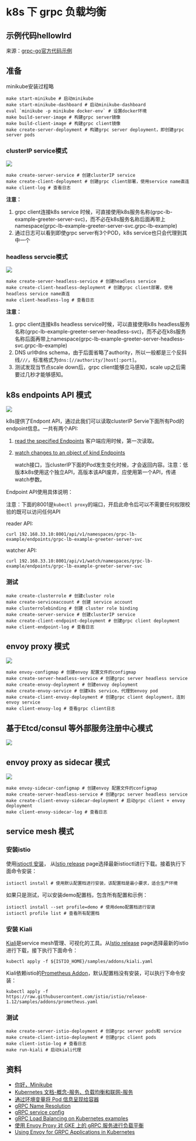 # k8s 下 grpc 负载均衡

## 示例代码hellowlrd

来源：[grpc-go官方代码示例](https://github.com/grpc/grpc-go/tree/master/examples/helloworld)

## 准备

minikube安装过程略

```
make start-minikube # 启动minikube
make start-minikube-dashboard # 启动minikube-dashboard
eval `minikube -p minikube docker-env` # 设置docker环境
make build-server-image # 构建grpc server镜像
make build-client-image # 构建grpc client镜像
make create-server-deployment # 构建grpc server deployment，即创建grpc server pods
```

### clusterIP service模式

![](https://static.cyub.vip/images/202111/passthrough-service.png)

```
make create-server-service # 创建clusterIP service
make create-client-deployment # 创建grpc client部署，使用service name直连
make client-log # 查看日志
```

**注意：**
1. grpc client连接k8s service 时候，可直接使用k8s服务名称(grpc-lb-example-greeter-server-svc)，而不必在k8s服务名称后面再带上namespace(grpc-lb-example-greeter-server-svc.grpc-lb-example)
2. 通过日志可以看到即使grpc server有3个POD，k8s service也只会代理到其中一个

### headless servcie模式

![](https://static.cyub.vip/images/202111/k8s-headless-service.png)

```
make create-server-headless-service # 创建headless service
make create-client-headless-deployment # 创建grpc client部署，使用headless service name直连
make client-headless-log # 查看日志
```

**注意：**
1. grpc client连接k8s headless service时候，可以直接使用k8s headless服务名称(grpc-lb-example-greeter-server-headless-svc)，而不必在k8s服务名称后面再带上namespace(grpc-lb-example-greeter-server-headless-svc.grpc-lb-example)
2. DNS url中dns schema，由于后面省略了authority，所以一般都是三个反斜线`///`，标准格式为`dns:[//authority/]host[:port]`。
3. 测试发现当节点scale down后，grpc client能够立马感知，scale up之后需要过几秒才能够感知。

## k8s endpoints API 模式

![](https://static.cyub.vip/images/202111/k8s-endpoints-service.png)

k8s提供了Endpont API，通过此我们可以读取clusterIP Servie下面所有Pod的endpoint信息。一共有两个API:
1. [read the specified Endpoints](https://kubernetes.io/docs/reference/generated/kubernetes-api/v1.20/#read-endpoints-v1-core)
    客户端应用时候，第一次读取。

2. [watch changes to an object of kind Endpoints](https://kubernetes.io/docs/reference/generated/kubernetes-api/v1.20/#watch-endpoints-v1-core)

    watch接口，当clusterIP下面的Pod发生变化时候，才会返回内容。注意：低版本k8s使用这个独立API，高版本该API废弃，应使用第一个API，传递watch参数。


Endpoint API使用具体说明：

注意：下面的8001是`kubectl proxy`的端口，开启此命令后可以不需要任何权限校验的既可以访问任何API

reader API:
```
curl 192.168.33.10:8001/api/v1/namespaces/grpc-lb-example/endpoints/grpc-lb-example-greeter-server-svc
```

watcher API:
```
curl 192.168.33.10:8001/api/v1/watch/namespaces/grpc-lb-example/endpoints/grpc-lb-example-greeter-server-svc
```

### 测试
```
make create-clusterrole # 创建cluster role
make create-serviceaccount # 创建 service account
make clusterrolebinding # 创建 cluster role binding
make create-server-service # 创建clusterIP service
make create-client-endpoint-deployment # 创建grpc client deployment
make client-endpoint-log # 查看日志
```

## envoy proxy 模式

![](https://static.cyub.vip/images/202111/envoy-proxy.png)

```
make envoy-configmap # 创建envoy 配置文件的configmap
make create-server-headless-service # 创建grpc server headless service
make create-envoy-deployment # 创建envoy deployment
make create-envoy-service # 创建k8s service，代理到envoy pod
make create-client-envoy-deployment # 创建grpc client deployment，连到envoy service
make client-envoy-log # 查看grpc client日志
```

## 基于Etcd/consul 等外部服务注册中心模式

![](https://static.cyub.vip/images/202111/etcd-service.png)


## envoy proxy as sidecar 模式

![](https://static.cyub.vip/images/202111/envoy-proxy-as-sidecar.png)

```
make envoy-sidecar-configmap # 创建envoy 配置文件的configmap
make create-server-headless-service # 创建grpc server headless service
make create-client-envoy-sidecar-deployment # 启动grpc client + envoy deployment
make client-envoy-sidecar-log # 查看日志
```

## service mesh 模式

### 安装istio

使用[istioctl 安装](https://istio.io/latest/zh/docs/setup/install/istioctl/)，
从[Istio release](https://github.com/istio/istio/releases) page选择最新istioctl进行下载。接着执行下面命令安装：

```
istioctl install # 使用默认配置档进行安装，该配置档是最小要求，适合生产环境
```

如果只是测试，可以安装demo配置档，包含所有配置和示例：

```
istioctl install --set profile=demo # 使用demo配置档进行安装
istioctl profile list # 查看所有配置档
```

### 安装 Kiali

[Kiali](https://kiali.io/docs/installation/quick-start/)是service mesh管理、可视化的工具。从[Istio release](https://github.com/istio/istio/releases) page选择最新的istio进行下载，接下执行下面命令：

```
kubectl apply -f ${ISTIO_HOME}/samples/addons/kiali.yaml
```

Kiali依赖istio的[Prometheus Addon](https://istio.io/latest/zh/docs/tasks/observability/metrics/querying-metrics/)，默认配置档没有安装，可以执行下命令安装：

```
kubectl apply -f https://raw.githubusercontent.com/istio/istio/release-1.12/samples/addons/prometheus.yaml
```

### 测试

```
make create-server-istio-deployment # 创建grpc server pods和 service
make create-client-istio-deployment # 创建grpc client pods
make client-istio-log # 查看日志
make run-kiali # 启动kiali代理
```

## 资料

- [你好，Minikube](https://kubernetes.io/zh/docs/tutorials/hello-minikube/)
- [Kubernetes 文档-概念-服务、负载均衡和联网-服务](https://kubernetes.io/zh/docs/concepts/services-networking/service/#type-nodeport)
- [通过环境变量将 Pod 信息呈现给容器](https://kubernetes.io/zh/docs/tasks/inject-data-application/environment-variable-expose-pod-information/)
- [gRPC Name Resolution](https://github.com/grpc/grpc/blob/master/doc/naming.md)
- [gRPC service config](https://github.com/grpc/grpc/blob/master/doc/service_config.md)
- [gRPC Load Balancing on Kubernetes examples](https://github.com/jtattermusch/grpc-loadbalancing-kubernetes-examples)
- [使用 Envoy Proxy 对 GKE 上的 gRPC 服务进行负载平衡](https://cloud.google.com/architecture/exposing-grpc-services-on-gke-using-envoy-proxy)
- [Using Envoy for GRPC Applications in Kubernetes](https://www.hairizuan.com/using-envoy-for-grpc-applications-in-kubernetes/)